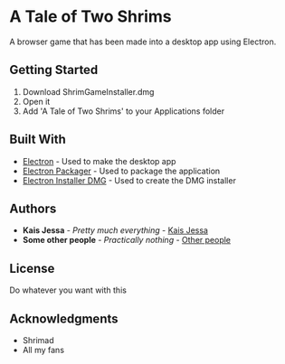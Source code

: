 # A Tale of Two Shrims

A browser game that has been made into a desktop app using Electron.

## Getting Started

1. Download ShrimGameInstaller.dmg
2. Open it
3. Add 'A Tale of Two Shrims' to your Applications folder

## Built With

* [Electron](http://electron.atom.io) - Used to make the desktop app
* [Electron Packager](https://github.com/electron-userland/electron-packager) - Used to package the application
* [Electron Installer DMG](https://github.com/mongodb-js/electron-installer-dmg) - Used to create the DMG installer


## Authors

* **Kais Jessa** - *Pretty much everything* - [Kais Jessa](https://github.com/kaisjessa)
* **Some other people** - *Practically nothing* - [Other people](https://github.com/)

## License

Do whatever you want with this

## Acknowledgments

* Shrimad
* All my fans
